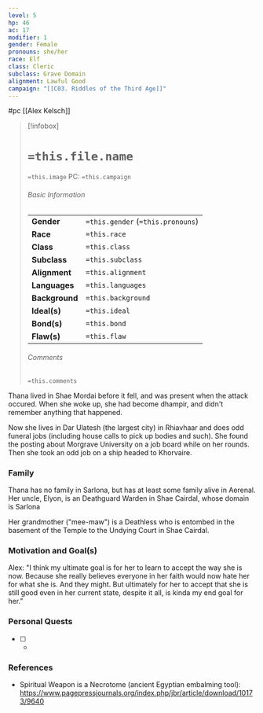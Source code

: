 ```yaml
---
level: 5
hp: 46
ac: 17
modifier: 1
gender: Female
pronouns: she/her
race: Elf
class: Cleric
subclass: Grave Domain
alignment: Lawful Good
campaign: "[[C03. Riddles of the Third Age]]"
---
```

 #pc [[Alex Kelsch]]

> [!infobox]
> # `=this.file.name`
> `=this.image`
> PC: `=this.campaign`
> ###### Basic Information
> |  |  |
> | ---- | ---- |
> | **Gender** | `=this.gender` (`=this.pronouns`) |
> | **Race** | `=this.race` |
> | **Class** | `=this.class` |
> | **Subclass** | `=this.subclass` |
> | **Alignment** | `=this.alignment` |
> | **Languages** | `=this.languages` |
> | **Background** | `=this.background` |
> | **Ideal(s)** | `=this.ideal` |
> | **Bond(s)** | `=this.bond` |
> | **Flaw(s)** | `=this.flaw` |
> ###### Comments
> `=this.comments`

Thana lived in Shae Mordai before it fell, and was present when the attack occured. When she woke up, she had become dhampir, and didn't remember anything that happened.

Now she lives in Dar Ulatesh (the largest city) in Rhiavhaar and does odd funeral jobs (including house calls to pick up bodies and such). She found the posting about Morgrave University on a job board while on her rounds. Then she took an odd job on a ship headed to Khorvaire.

### Family

Thana has no family in Sarlona, but has at least some family alive in Aerenal. Her uncle, Elyon, is an Deathguard Warden in Shae Cairdal, whose domain is Sarlona

Her grandmother ("mee-maw") is a Deathless who is entombed in the basement of the Temple to the Undying Court in Shae Cairdal.

### Motivation and Goal(s)

Alex: "I think my ultimate goal is for her to learn to accept the way she is now. Because she really believes everyone in her faith would now hate her for what she is. And they might. But ultimately for her to accept that she is still good even in her current state, despite it all, is kinda my end goal for her."

### Personal Quests

 - [ ]  -

### References

* Spiritual Weapon is a Necrotome (ancient Egyptian embalming tool): https://www.pagepressjournals.org/index.php/jbr/article/download/10173/9640
